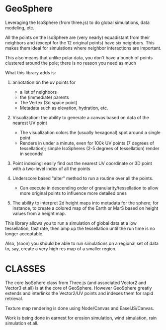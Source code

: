 GeoSphere
=========

Leveraging the IsoSphere (from three.js) to do global simulations, data modeling, etc.

All the points on the IsoSphere are (very nearly) equadistant from their neighbors and (except for the 12 original
points) have six neighbors. This makes them ideal for simulations where neighbor interactions are important.

This also means that unlike polar data, you don't have a bunch of points clustered around the pole; there is no reason
you need as much

What this library adds is:

1) annotation on the uv points for
   * a list of neighbors
   * the (immediate) parents
   * The Vertex (3d space point)
   * Metadata such as elevation, hydration, etc.

2) Visualization: the ability to generate a canvas based on data of the nearest UV point
   * The visualization colors the (usually hexagonal) spot around a single point
   * Renders in under a minute, even for 100k UV points (7 degrees of tessellation); simple IsoSpheres (2-5 degrees of
    tessellation) render in seconds!

2) Point indexing: easily find out the nearest UV coordinate or 3D point with a two-level index of all the points

3) Underscore based "alter" method to run a routine over all the points.
   * Can execute in descending order of granularity/tessellation to allow more original points to influence more
   detailed ones

4) The ability to interpret 2d height maps into metadata for the sphere; for instance,
   to create a colored map of the Earth or MarS based on height values from a height map.

This library allows you to run a simulation of global data at a low tessellation, fast rate,
then amp up the tessellation until the run time is no longer acceptable.

Also, (soon) you should be able to run simulations on a regional set of data to, say,
create a very high res map of a smaller region.

CLASSES
=======

The core IsoSphere class from Three.js (and associated Vector2 and Vector3 et.all) is at the core of GeoSphere.
However GeoSphere greatly extends and interlinks the Vector2/UV points and indexes them for rapid retrieval.

Texture map rendering is done using Node/Canvas and EaselJS/Canvas.

Work is being done in earnest for erosion simulation, wind simulation, rain simulation et.all.